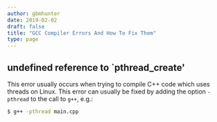 ```yaml
---
author: gbmhunter
date: 2019-02-02
draft: false
title: "GCC Compiler Errors And How To Fix Them"
type: page
---
```


## undefined reference to `pthread_create'

This error usually occurs when trying to compile C++ code which uses threads on Linux. This error can usually be fixed by adding the option `-pthread` to the call to `g++`, e.g.:

```sh
$ g++ -pthread main.cpp
```